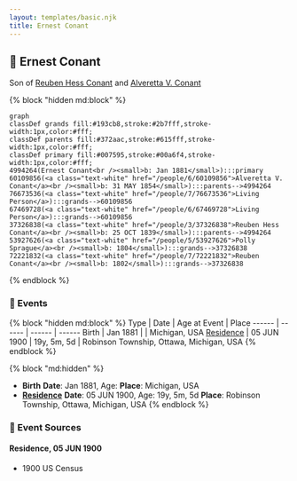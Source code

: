 ```yaml
---
layout: templates/basic.njk
title: Ernest Conant
---
```

## 🔵 Ernest Conant

Son of [Reuben Hess Conant](/people/3/37326838) and [Alveretta V. Conant](/people/6/60109856)

{% block "hidden md:block" %}
```mermaid
graph
classDef grands fill:#193cb8,stroke:#2b7fff,stroke-width:1px,color:#fff;
classDef parents fill:#372aac,stroke:#615fff,stroke-width:1px,color:#fff;
classDef primary fill:#007595,stroke:#00a6f4,stroke-width:1px,color:#fff;
4994264(Ernest Conant<br /><small>b: Jan 1881</small>):::primary
60109856(<a class="text-white" href="/people/6/60109856">Alveretta V. Conant</a><br /><small>b: 31 MAY 1854</small>):::parents-->4994264
76673536(<a class="text-white" href="/people/7/76673536">Living Person</a>):::grands-->60109856
67469728(<a class="text-white" href="/people/6/67469728">Living Person</a>):::grands-->60109856
37326838(<a class="text-white" href="/people/3/37326838">Reuben Hess Conant</a><br /><small>b: 25 OCT 1839</small>):::parents-->4994264
53927626(<a class="text-white" href="/people/5/53927626">Polly Sprague</a><br /><small>b: 1804</small>):::grands-->37326838
72221832(<a class="text-white" href="/people/7/72221832">Reuben Conant</a><br /><small>b: 1802</small>):::grands-->37326838
```
{% endblock %}

### 📆 Events

{% block "hidden md:block" %}
Type | Date | Age at Event | Place
------ | ------ | ------ | ------
Birth | Jan 1881 |  | Michigan, USA
[Residence](#event-event-0) | 05 JUN 1900 | 19y, 5m, 5d | Robinson Township, Ottawa, Michigan, USA
{% endblock %}

{% block "md:hidden" %}
- **Birth**
**Date**: Jan 1881, Age:
**Place**: Michigan, USA
- **[Residence](#event-event-0)**
**Date**: 05 JUN 1900, Age: 19y, 5m, 5d
**Place**: Robinson Township, Ottawa, Michigan, USA
{% endblock %}

### 📰 Event Sources

#### <a id="event-event-0"></a> Residence, 05 JUN 1900
* 1900 US Census
